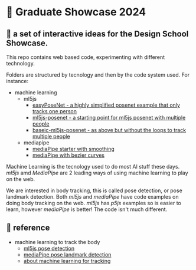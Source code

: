 # 🧨 Graduate Showcase 2024

## 🚀 a set of interactive ideas for the Design School Showcase.

This repo contains web based code, experimenting with different technology.

Folders are structured by tecnology and then by the code system used. For instance:

- machine learning
  - ml5js
    - [easyPoseNet - a highly simplified posenet example that only tracks one person](/machine-learning/ml5js/easyposenet/)
    - [ml5js-posenet - a starting point for ml5js posenet with multiple people](/machine-learning/ml5js/ml5js-posenet/)
    - [baseic-ml5js-posenet - as above but without the loops to track multiple people](/machine-learning/ml5js/ml5js-posenet/)
  - mediapipe
    - [mediaPipe starter with smoothing](/machine-learning/mediapipe/poseLandmarks/)
    - [mediaPipe with bezier curves](/machine-learning/mediapipe/poseLandmarks-hand-bezier/)

Machine Learning is the tecnology used to do most AI stuff these days. _ml5js_ amd _MediaPipe_ are 2 leading ways of using machine learning to play on the web.

We are interested in body tracking, this is called pose detection, or pose landmark detection. Both _ml5js_ and _mediaPipe_ have code examples on doing body tracking on the web.
_ml5js_ has _p5js_ examples so is easier to learn, however _mediaPipe_ is better! The code isn't much different.

## 👀 reference

- machine learning to track the body
  - [ml5js pose detection](https://learn.ml5js.org/#/reference/posenet)
  - [mediaPipe pose landmark detection](https://mediapipe-studio.webapps.google.com/demo/pose_landmarker)
  - [about machine learning for tracking](https://coding.amcc.io/#machine-learning)
